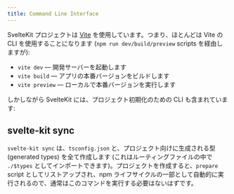 ```yaml
---
title: Command Line Interface
---
```


SvelteKit プロジェクトは [Vite](https://ja.vitejs.dev) を使用しています。つまり、ほとんどは Vite の CLI を使用することになります (`npm run dev/build/preview` scripts を経由しますが):

- `vite dev` — 開発サーバーを起動します
- `vite build` — アプリの本番バージョンをビルドします
- `vite preview` — ローカルで本番バージョンを実行します

しかしながら SvelteKit には、プロジェクト初期化のための CLI も含まれています:

## svelte-kit sync

`svelte-kit sync` は、`tsconfig.json` と、プロジェクト向けに生成される型 (generated types) を全て作成します (これはルーティングファイルの中で `./$types` としてインポートできます)。プロジェクトを作成すると、`prepare` script としてリストアップされ、npm ライフサイクルの一部として自動的に実行されるので、通常はこのコマンドを実行する必要はないはずです。
